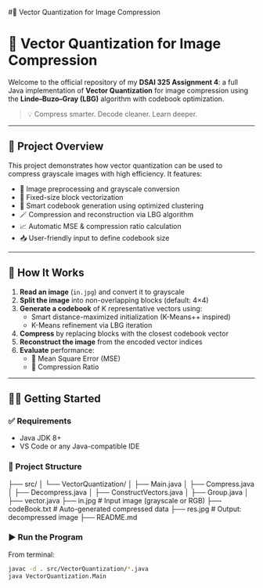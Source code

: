 #🧠 Vector Quantization for Image Compression
# 🧠 Vector Quantization for Image Compression

Welcome to the official repository of my **DSAI 325 Assignment 4**: a full Java implementation of **Vector Quantization** for image compression using the **Linde–Buzo–Gray (LBG)** algorithm with codebook optimization.

> 💡 Compress smarter. Decode cleaner. Learn deeper.

---

## 🎯 Project Overview

This project demonstrates how vector quantization can be used to compress grayscale images with high efficiency. It features:

- 📸 Image preprocessing and grayscale conversion
- 🧊 Fixed-size block vectorization
- 🧠 Smart codebook generation using optimized clustering
- 🪄 Compression and reconstruction via LBG algorithm
- 📈 Automatic MSE & compression ratio calculation
- 📥 User-friendly input to define codebook size

---

## 🚀 How It Works

1. **Read an image** (`in.jpg`) and convert it to grayscale
2. **Split the image** into non-overlapping blocks (default: 4×4)
3. **Generate a codebook** of K representative vectors using:
   - Smart distance-maximized initialization (K-Means++ inspired)
   - K-Means refinement via LBG iteration
4. **Compress** by replacing blocks with the closest codebook vector
5. **Reconstruct the image** from the encoded vector indices
6. **Evaluate** performance:
   - 🧠 Mean Square Error (MSE)
   - 🧮 Compression Ratio

---

## 🧑‍💻 Getting Started

### ✅ Requirements

- Java JDK 8+
- VS Code or any Java-compatible IDE

### 📂 Project Structure

 ├── src/ │ └── VectorQuantization/ │ ├── Main.java │ ├── Compress.java │ ├── Decompress.java │ ├── ConstructVectors.java │ ├── Group.java │ ├── vector.java ├── in.jpg # Input image (grayscale or RGB) ├── codeBook.txt # Auto-generated compressed data ├── res.jpg # Output: decompressed image ├── README.md


### ▶️ Run the Program

From terminal:

```bash
javac -d . src/VectorQuantization/*.java
java VectorQuantization.Main

